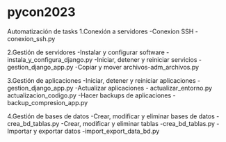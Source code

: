 # pycon2023
 Automatización de tasks
 1.Conexión a servidores
-Conexion SSH - conexion_ssh.py

2.Gestión de servidores
-Instalar y configurar software - instala_y_configura_django.py
-Iniciar, detener y reiniciar servicios - gestion_django_app.py
-Copiar y mover archivos-adm_archivos.py

3.Gestión de aplicaciones
-Iniciar, detener y reiniciar aplicaciones - gestion_django_app.py
-Actualizar aplicaciones - actualizar_entorno.py actualizacion_codigo.py
-Hacer backups de aplicaciones - backup_compresion_app.py

4.Gestión de bases de datos
-Crear, modificar y eliminar bases de datos -crea_bd_tablas.py
-Crear, modificar y eliminar tablas -crea_bd_tablas.py
-Importar y exportar datos -import_export_data_bd.py




